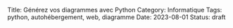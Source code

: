 Title: Générez vos diagrammes avec Python
Category: Informatique
Tags: python, autohébergement, web, diagramme
Date: 2023-08-01
Status: draft
